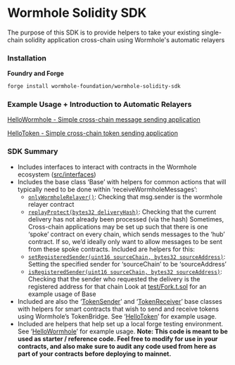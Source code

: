 # Wormhole Solidity SDK

The purpose of this SDK is to provide helpers to take your existing single-chain solidity application cross-chain using Wormhole's automatic relayers

### Installation

**Foundry and Forge**

```bash
forge install wormhole-foundation/wormhole-solidity-sdk
```

### Example Usage + Introduction to Automatic Relayers

[HelloWormhole - Simple cross-chain message sending application](https://github.com/wormhole-foundation/hello-wormhole)

[HelloToken - Simple cross-chain token sending application](https://github.com/wormhole-foundation/hello-token)

### SDK Summary

- Includes interfaces to interact with contracts in the Wormhole ecosystem ([src/interfaces](https://github.com/wormhole-foundation/wormhole-solidity-sdk/tree/main/src/interfaces))
- Includes the base class ‘Base’ with helpers for common actions that will typically need to be done within ‘receiveWormholeMessages’:
  - [`onlyWormholeRelayer()`](https://github.com/wormhole-foundation/wormhole-solidity-sdk/blob/main/src/WormholeRelayerSDK.sol#L26): Checking that msg.sender is the wormhole relayer contract
  - [`replayProtect(bytes32 deliveryHash)`](https://github.com/wormhole-foundation/wormhole-solidity-sdk/blob/main/src/WormholeRelayerSDK.sol#L31): Checking that the current delivery has not already been processed (via the hash)
    Sometimes, Cross-chain applications may be set up such that there is one ‘spoke’ contract on every chain, which sends messages to the ‘hub’ contract. If so, we’d ideally only want to allow messages to be sent from these spoke contracts. Included are helpers for this:
  - [`setRegisteredSender(uint16 sourceChain, bytes32 sourceAddress)`](https://github.com/wormhole-foundation/wormhole-solidity-sdk/blob/main/src/WormholeRelayerSDK.sol#L49): Setting the specified sender for ‘sourceChain’ to be ‘sourceAddress’
  - [`isRegisteredSender(uint16 sourceChain, bytes32 sourceAddress)`](https://github.com/wormhole-foundation/wormhole-solidity-sdk/blob/main/src/WormholeRelayerSDK.sol#L37): Checking that the sender who requested the delivery is the registered address for that chain
    Look at [test/Fork.t.sol](https://github.com/wormhole-foundation/wormhole-solidity-sdk/blob/main/test/Fork.t.sol#L16) for an example usage of Base
- Included are also the ‘[TokenSender](https://github.com/wormhole-foundation/wormhole-solidity-sdk/blob/main/src/WormholeRelayerSDK.sol#L79)’ and ‘[TokenReceiver](https://github.com/wormhole-foundation/wormhole-solidity-sdk/blob/main/src/WormholeRelayerSDK.sol#L186)’ base classes with helpers for smart contracts that wish to send and receive tokens using Wormhole’s TokenBridge. See ‘[HelloToken](https://github.com/wormhole-foundation/hello-token)’ for example usage.
- Included are helpers that help set up a local forge testing environment. See ‘[HelloWormhole](https://github.com/wormhole-foundation/hello-wormhole)’ for example usage.
**Note: This code is meant to be used as starter / reference code. Feel free to modify for use in your contracts, and also make sure to audit any code used from here as part of your contracts before deploying to mainnet.**
